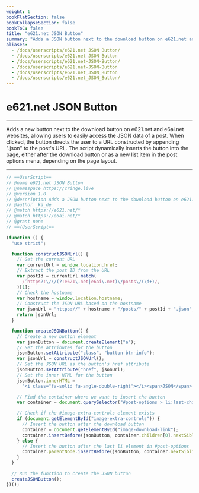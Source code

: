 ```yaml
---
weight: 1
bookFlatSection: false
bookCollapseSection: false
bookToC: false
title: "e621.net JSON Button"
summary: "Adds a JSON button next to the download button on e621.net and e6ai.net, allowing users to quickly access the JSON data for posts."
aliases:
  - /docs/userscripts/e621.net JSON Button/
  - /docs/userscripts/e621.net JSON Button
  - /docs/userscripts/e621.net-JSON-Button/
  - /docs/userscripts/e621.net-JSON-Button
  - /docs/userscripts/e621.net_JSON_Button
  - /docs/userscripts/e621.net_JSON_Button/
---
```


<!--markdownlint-disable MD025 MD033 -->

# e621.net JSON Button

---

Adds a new button next to the download button on e621.net and e6ai.net websites, allowing users to easily access the JSON data of a post. When clicked, the button directs the user to a URL constructed by appending ".json" to the post's URL. The script dynamically inserts the button into the page, either after the download button or as a new list item in the post options menu, depending on the page layout.

---

```js
// ==UserScript==
// @name e621.net JSON Button
// @namespace https://cringe.live
// @version 1.0
// @description Adds a JSON button next to the download button on e621.net
// @author _ka_de
// @match https://e621.net/*
// @match https://e6ai.net/*
// @grant none
// ==/UserScript==

(function () {
  "use strict";

  function constructJSONUrl() {
    // Get the current URL
    var currentUrl = window.location.href;
    // Extract the post ID from the URL
    var postId = currentUrl.match(
      /^https?:\/\/(?:e621\.net|e6ai\.net)\/posts\/(\d+)/,
    )[1];
    // Check the hostname
    var hostname = window.location.hostname;
    // Construct the JSON URL based on the hostname
    var jsonUrl = "https://" + hostname + "/posts/" + postId + ".json";
    return jsonUrl;
  }

  function createJSONButton() {
    // Create a new button element
    var jsonButton = document.createElement("a");
    // Set the attributes for the button
    jsonButton.setAttribute("class", "button btn-info");
    var jsonUrl = constructJSONUrl();
    // Set the JSON URL as the button's href attribute
    jsonButton.setAttribute("href", jsonUrl);
    // Set the inner HTML for the button
    jsonButton.innerHTML =
      '<i class="fa-solid fa-angle-double-right"></i><span>JSON</span>';

    // Find the container where we want to insert the button
    var container = document.querySelector("#post-options > li:last-child");

    // Check if the #image-extra-controls element exists
    if (document.getElementById("image-extra-controls")) {
      // Insert the button after the download button
      container = document.getElementById("image-download-link");
      container.insertBefore(jsonButton, container.children[0].nextSibling);
    } else {
      // Insert the button after the last li element in #post-options
      container.parentNode.insertBefore(jsonButton, container.nextSibling);
    }
  }

  // Run the function to create the JSON button
  createJSONButton();
})();
```
